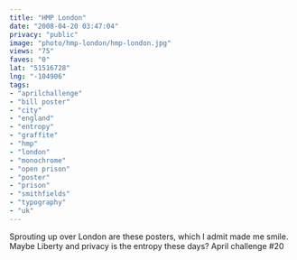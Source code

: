 ```yaml
---
title: "HMP London"
date: "2008-04-20 03:47:04"
privacy: "public"
image: "photo/hmp-london/hmp-london.jpg"
views: "75"
faves: "0"
lat: "51516728"
lng: "-104906"
tags:
- "aprilchallenge"
- "bill poster"
- "city"
- "england"
- "entropy"
- "graffite"
- "hmp"
- "london"
- "monochrome"
- "open prison"
- "poster"
- "prison"
- "smithfields"
- "typography"
- "uk"
---
```

Sprouting up over London are these posters, which I admit made me smile. Maybe Liberty and privacy is the entropy these days? April challenge #20
